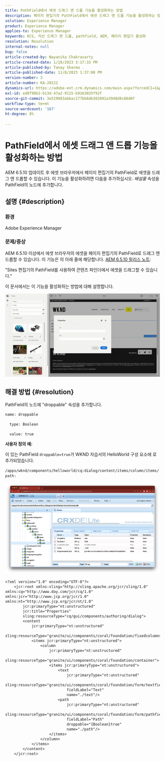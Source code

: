 ```yaml
---
title: PathField에서 에셋 드래그 앤 드롭 기능을 활성화하는 방법
description: 페이지 편집기의 PathField에서 에셋 드래그 앤 드롭 기능을 활성화하는 방법에 대해 알아봅니다.
solution: Experience Manager
product: Experience Manager
applies-to: Experience Manager
keywords: KCS, 자산 드래그 앤 드롭, pathfield, AEM, 페이지 편집기 활성화
resolution: Resolution
internal-notes: null
bug: false
article-created-by: Nayanika Chakravarty
article-created-date: 1/18/2023 3:17:33 PM
article-published-by: Tanay Sharma .
article-published-date: 11/8/2023 1:37:08 PM
version-number: 3
article-number: KA-20122
dynamics-url: https://adobe-ent.crm.dynamics.com/main.aspx?forceUCI=1&pagetype=entityrecord&etn=knowledgearticle&id=ac3fab38-4397-ed11-aad1-6045bd006b4b
exl-id: ed8f90b2-b13d-47a2-9115-b9163035f92f
source-git-commit: 3e529983abbac177bb6db302892a3948d8c88d0f
workflow-type: tm+mt
source-wordcount: '167'
ht-degree: 8%

---
```


# PathField에서 에셋 드래그 앤 드롭 기능을 활성화하는 방법


AEM 6.5.10 업데이트 후 에셋 브라우저에서 페이지 편집기의 PathField로 에셋을 드래그 앤 드롭할 수 있습니다. 이 기능을 활성화하려면 다음을 추가하십시오. *배설물* 속성을 PathField의 노드에 추가합니다.

## 설명 {#description}


### 환경

Adobe Experience Manager

### 문제/증상

AEM 6.5.10 이상에서 에셋 브라우저의 에셋을 페이지 편집기의 PathField로 드래그 앤 드롭할 수 있습니다. 이 기능은 의 아래 줄에 해당합니다. [AEM 6.5.10 릴리스 노트](https://experienceleague.adobe.com/docs/experience-manager-65/release-notes/service-pack/6-5-10.html):

&quot;Sites 편집기의 PathField를 사용하여 콘텐츠 파인더에서 에셋을 드래그할 수 있습니다.&quot;

이 문서에서는 이 기능을 활성화하는 방법에 대해 설명합니다.

![](assets/___b33fab38-4397-ed11-aad1-6045bd006b4b___.gif)


## 해결 방법 {#resolution}


PathField의 노드에 &quot;droppable&quot; 속성을 추가합니다.


```
name: droppable

  type: Boolean

  value: true
```


<b>사용자 정의 예:</b>

이 있는 PathField `droppable=true`가 WKND 자습서의 HelloWorld 구성 요소에 로 추가되었습니다.

`/apps/wknd/components/helloworld/cq:dialog/content/items/column/items/path:`

![](assets/6106400f-2b07-ed11-82e4-00224808e483.png)


```
<?xml version="1.0" encoding="UTF-8"?>
    <jcr:root xmlns:sling="http://sling.apache.org/jcr/sling/1.0" xmlns:cq="http://www.day.com/jcr/cq/1.0" xmlns:jcr="http://www.jcp.org/jcr/1.0" xmlns:nt="http://www.jcp.org/jcr/nt/1.0"
        jcr:primaryType="nt:unstructured"
        jcr:title="Properties"
        sling:resourceType="cq/gui/components/authoring/dialog">
        <content
            jcr:primaryType="nt:unstructured"
            sling:resourceType="granite/ui/components/coral/foundation/fixedcolumns">
            <items jcr:primaryType="nt:unstructured">
                <column
                    jcr:primaryType="nt:unstructured"
                    sling:resourceType="granite/ui/components/coral/foundation/container">
                    <items jcr:primaryType="nt:unstructured">
                        <text
                            jcr:primaryType="nt:unstructured"
                            sling:resourceType="granite/ui/components/coral/foundation/form/textfield"
                            fieldLabel="Text"
                            name="./text"/>
                        <path
                            jcr:primaryType="nt:unstructured"
                            sling:resourceType="granite/ui/components/coral/foundation/form/pathfield"
                            fieldLabel="Path"
                            droppable="{Boolean}true"
                            name="./path"/>
                    </items>
                </column>
            </items>
        </content>
    </jcr:root>
```
